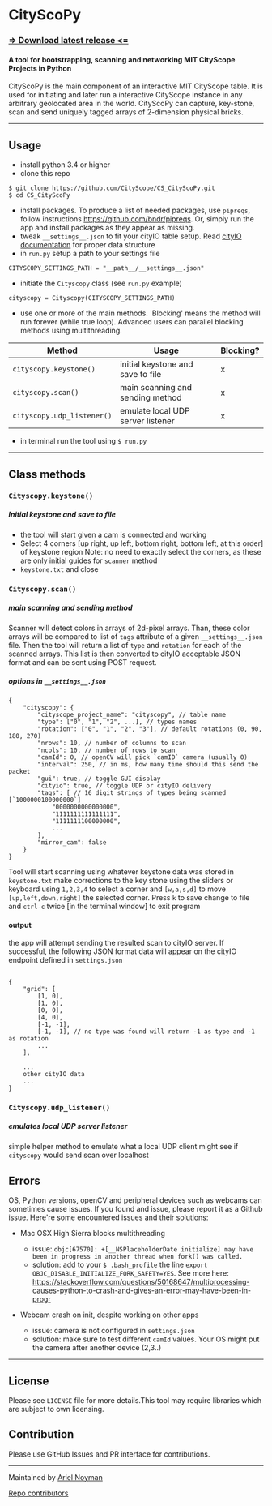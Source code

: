 # CityScoPy

### [=> Download latest release <=](https://github.com/CityScope/CS_Scanner_Python/releases/)

#### A tool for bootstrapping, scanning and networking MIT CityScope Projects in Python

CityScoPy is the main component of an interactive MIT CityScope table.
It is used for initiating and later run a interactive CityScope instance in any arbitrary geolocated area in the world. CityScoPy can capture, key-stone, scan and send uniquely tagged arrays of 2-dimension physical bricks.

---

## Usage

-   install python 3.4 or higher
-   clone this repo

```
$ git clone https://github.com/CityScope/CS_CityScoPy.git
$ cd CS_CityScoPy
```

-   install packages. To produce a list of needed packages, use `pipreqs`, follow instructions https://github.com/bndr/pipreqs. Or, simply run the app and install packages as they appear as missing.
-   tweak `__settings__.json` to fit your cityIO table setup. Read [cityIO documentation](https://github.com/cityscope/cs_cityio_backend/wiki) for proper data structure
-   in `run.py` setup a path to your settings file

```
CITYSCOPY_SETTINGS_PATH = "__path__/__settings__.json"
```

-   initiate the `Cityscopy` class (see `run.py` example)

```
cityscopy = Cityscopy(CITYSCOPY_SETTINGS_PATH)
```

-   use one or more of the main methods. 'Blocking' means the method will run forever (while true loop). Advanced users can parallel blocking methods using multithreading.

| Method                     | Usage                             | Blocking? |
| -------------------------- | --------------------------------- | --------- |
| `cityscopy.keystone()`     | initial keystone and save to file | x         |
| `cityscopy.scan()`         | main scanning and sending method  | x         |
| `cityscopy.udp_listener()` | emulate local UDP server listener | x         |

-   in terminal run the tool using `$ run.py`

---

## Class methods

### `Cityscopy.keystone()`

##### Initial keystone and save to file

-   the tool will start given a cam is connected and working
-   Select 4 corners [up right, up left, bottom right, bottom left, at this order] of keystone region
    Note: no need to exactly select the corners, as these are only initial guides for `scanner` method
-   `keystone.txt` and close

### `Cityscopy.scan()`

##### main scanning and sending method

Scanner will detect colors in arrays of 2d-pixel arrays. Than, these color arrays will be compared to list of `tags` attribute of a given `__settings__.json` file. Then the tool will return a list of `type` and `rotation` for each of the scanned arrays. This list is then converted to cityIO acceptable JSON format and can be sent using POST request.

##### options in `__settings__.json`

```
{
    "cityscopy": {
        "cityscope_project_name": "cityscopy", // table name
        "type": ["0", "1", "2", ...], // types names
        "rotation": ["0", "1", "2", "3"], // default rotations (0, 90, 180, 270)
        "nrows": 10, // number of columns to scan
        "ncols": 10, // number of rows to scan
        "camId": 0, // openCV will pick `camID` camera (usually 0)
        "interval": 250, // in ms, how many time should this send the packet
        "gui": true, // toggle GUI display
        "cityio": true, // toggle UDP or cityIO delivery
        "tags": [ // 16 digit strings of types being scanned [`1000000100000000`]
            "0000000000000000",
            "1111111111111111",
            "1111111100000000",
            ...
        ],
        "mirror_cam": false
    }
}

```

Tool will start scanning using whatever keystone data was stored in `keystone.txt`
make corrections to the key stone using the sliders or keyboard using `1,2,3,4` to select a corner and `[w,a,s,d]` to move `[up,left,down,right]` the selected corner. Press `k` to save change to file and `ctrl-c` twice [in the terminal window] to exit program

#### output

the app will attempt sending the resulted scan to cityIO server. If successful, the following JSON format data will appear on the cityIO endpoint defined in `settings.json`

```

{
    "grid": [
        [1, 0],
        [1, 0],
        [0, 0],
        [4, 0],
        [-1, -1],
        [-1, -1], // no type was found will return -1 as type and -1 as rotation
        ...
    ],

    ...
    other cityIO data
    ...
}

```

### `Cityscopy.udp_listener()`

##### emulates local UDP server listener

simple helper method to emulate what a local UDP client might see if `cityscopy` would send scan over localhost

## Errors

OS, Python versions, openCV and peripheral devices such as webcams can sometimes cause issues. If you found and issue, please report it as a Github issue. Here're some encountered issues and their solutions:

-   Mac OSX High Sierra blocks multithreading

    -   issue: `objc[67570]: +[__NSPlaceholderDate initialize] may have been in progress in another thread when fork() was called.`
    -   solution: add to your `$ .bash_profile` the line `export OBJC_DISABLE_INITIALIZE_FORK_SAFETY=YES`. See more here: https://stackoverflow.com/questions/50168647/multiprocessing-causes-python-to-crash-and-gives-an-error-may-have-been-in-progr

-   Webcam crash on init, despite working on other apps
    -   issue: camera is not configured in `settings.json`
    -   solution: make sure to test different `camId` values. Your OS might put the camera after another device (2,3..)

---

## License

Please see `LICENSE` file for more details.This tool may require libraries which are subject to own licensing.

## Contribution

Please use GitHub Issues and PR interface for contributions.

---

Maintained by [Ariel Noyman](http://arielnoyman.com)

[Repo contributors](https://github.com/CityScope/CS_Scanner_Python/graphs/contributors)
